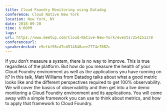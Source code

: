 ```yaml
---
title: Cloud Foundry Monitoring using Datadog
conference: Cloud Native New York
location: New York, NY
date: 2018-09-20
time: 6:00PM
tags:
url: https://www.meetup.com/Cloud-Native-New-York/events/254251378
conferenceurl: 
speakerdeckid: e5efbf98cd7e4514840aee2774e7082c
---
```

If you don’t measure a system, there is no way to improve. This is true regardless of the platform. But how do you measure the health of your Cloud Foundry environment as well as the applications you have running on it? In this talk, Matt Williams from Datadog talks about what a good metric looks like and the different perspectives required to get 100% observability. We will cover the basics of observability and then get into a live demo monitoring a Cloud Foundry environment and its applications. You will come away with a simple framework you can use to think about metrics, and how to apply that framework to Cloud Foundry.